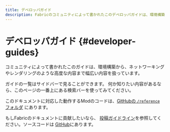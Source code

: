 ```yaml
---
title: デベロッパガイド
description: Fabricのコミュニティによって書かれたこのデベロッパガイドは、環境構築からレンダリングやネットワーキングなどの高度な内容までを扱っています。
---
```


# デベロッパガイド {#developer-guides}

コミュニティによって書かれたこのガイドは、環境構築から、ネットワーキングやレンダリングのような高度な内容まで幅広い内容を扱っています。

ガイドの一覧はサイドバーで見ることができます。 何か知りたい内容があるなら、このページの一番上にある検索バーを使ってみてください。

このドキュメントに対応した動作するModのコードは、[GitHubの `/reference` フォルダ](https://github.com/FabricMC/fabric-docs/tree/main/reference/latest) にあります。

もしFabricのドキュメントに貢献したいなら、 [投稿ガイドライン](../contributing)を参照してください。ソースコードは [GitHub](https://github.com/FabricMC/fabric-docs)にあります。
